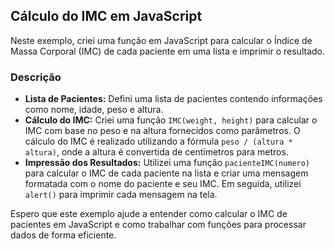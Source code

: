 ## Cálculo do IMC em JavaScript

Neste exemplo, criei uma função em JavaScript para calcular o Índice de Massa Corporal (IMC) de cada paciente em uma lista e imprimir o resultado.

### Descrição

- **Lista de Pacientes:** Defini uma lista de pacientes contendo informações como nome, idade, peso e altura.
- **Cálculo do IMC:** Criei uma função `IMC(weight, height)` para calcular o IMC com base no peso e na altura fornecidos como parâmetros. O cálculo do IMC é realizado utilizando a fórmula `peso / (altura * altura)`, onde a altura é convertida de centímetros para metros.
- **Impressão dos Resultados:** Utilizei uma função `pacienteIMC(numero)` para calcular o IMC de cada paciente na lista e criar uma mensagem formatada com o nome do paciente e seu IMC. Em seguida, utilizei `alert()` para imprimir cada mensagem na tela.

Espero que este exemplo ajude a entender como calcular o IMC de pacientes em JavaScript e como trabalhar com funções para processar dados de forma eficiente.

